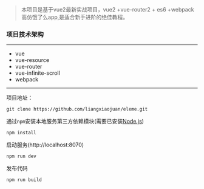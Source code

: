 >  本项目是基于vue2最新实战项目，vue2 +vue-router2 + es6 +webpack 高仿饿了么app,是适合新手进阶的绝佳教程。

### 项目技术架构
***
*  vue
*  vue-resource
*  vue-router
*  vue-infinite-scroll
*  webpack

***
项目地址：
```shell
git clone https://github.com/liangxiaojuan/eleme.git
```
通过`npm`安装本地服务第三方依赖模块(需要已安装[Node.js](https://nodejs.org/))

```
npm install
```
启动服务(http://localhost:8070)

```
npm run dev
```
发布代码

```
npm run build
```

